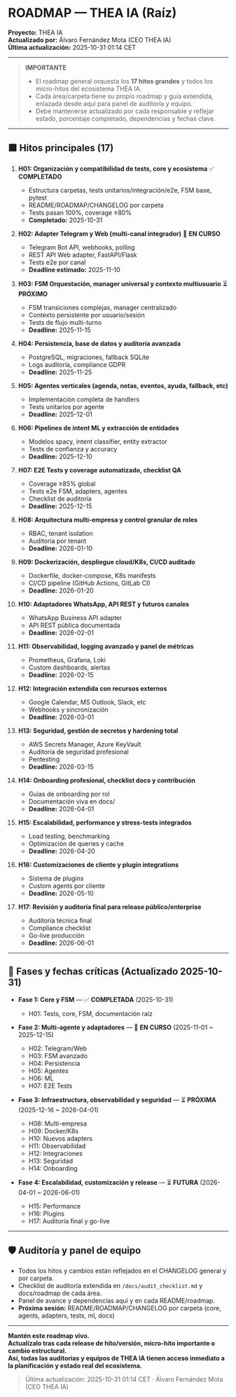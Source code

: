 # ROADMAP — THEA IA (Raíz)

**Proyecto:** THEA IA  
**Actualizado por:** Álvaro Fernández Mota (CEO THEA IA)  
**Última actualización:** 2025-10-31 01:14 CET

---

> **IMPORTANTE**
>
> - El roadmap general orquesta los **17 hitos grandes** y todos los micro-hitos del ecosistema THEA IA.
> - Cada área/carpeta tiene su propio roadmap y guía extendida, enlazada desde aquí para panel de auditoría y equipo.
> - Debe mantenerse actualizado por cada responsable y reflejar estado, porcentaje completado, dependencias y fechas clave.

---

## 🟩 Hitos principales (17)

1. **H01: Organización y compatibilidad de tests, core y ecosistema** ✅ **COMPLETADO**
   - Estructura carpetas, tests unitarios/integración/e2e, FSM base, pytest
   - README/ROADMAP/CHANGELOG por carpeta
   - Tests pasan 100%, coverage ≥80%
   - **Completado:** 2025-10-31

2. **H02: Adapter Telegram y Web (multi-canal integrador)** 🔄 **EN CURSO**
   - Telegram Bot API, webhooks, polling
   - REST API Web adapter, FastAPI/Flask
   - Tests e2e por canal
   - **Deadline estimado:** 2025-11-10

3. **H03: FSM Orquestación, manager universal y contexto multiusuario** ⏳ **PRÓXIMO**
   - FSM transiciones complejas, manager centralizado
   - Contexto persistente por usuario/sesión
   - Tests de flujo multi-turno
   - **Deadline:** 2025-11-15

4. **H04: Persistencia, base de datos y auditoría avanzada**
   - PostgreSQL, migraciones, fallback SQLite
   - Logs auditoría, compliance GDPR
   - **Deadline:** 2025-11-25

5. **H05: Agentes verticales (agenda, notas, eventos, ayuda, fallback, etc)**
   - Implementación completa de handlers
   - Tests unitarios por agente
   - **Deadline:** 2025-12-01

6. **H06: Pipelines de intent ML y extracción de entidades**
   - Modelos spacy, intent classifier, entity extractor
   - Tests de confianza y accuracy
   - **Deadline:** 2025-12-10

7. **H07: E2E Tests y coverage automatizado, checklist QA**
   - Coverage ≥85% global
   - Tests e2e FSM, adapters, agentes
   - Checklist de auditoría
   - **Deadline:** 2025-12-15

8. **H08: Arquitectura multi-empresa y control granular de roles**
   - RBAC, tenant isolation
   - Auditoría por tenant
   - **Deadline:** 2026-01-10

9. **H09: Dockerización, despliegue cloud/K8s, CI/CD auditado**
   - Dockerfile, docker-compose, K8s manifests
   - CI/CD pipeline (GitHub Actions, GitLab CI)
   - **Deadline:** 2026-01-20

10. **H10: Adaptadores WhatsApp, API REST y futuros canales**
    - WhatsApp Business API adapter
    - API REST pública documentada
    - **Deadline:** 2026-02-01

11. **H11: Observabilidad, logging avanzado y panel de métricas**
    - Prometheus, Grafana, Loki
    - Custom dashboards, alertas
    - **Deadline:** 2026-02-15

12. **H12: Integración extendida con recursos externos**
    - Google Calendar, MS Outlook, Slack, etc
    - Webhooks y sincronización
    - **Deadline:** 2026-03-01

13. **H13: Seguridad, gestión de secretos y hardening total**
    - AWS Secrets Manager, Azure KeyVault
    - Auditoría de seguridad profesional
    - Pentesting
    - **Deadline:** 2026-03-15

14. **H14: Onboarding profesional, checklist docs y contribución**
    - Guías de onboarding por rol
    - Documentación viva en docs/
    - **Deadline:** 2026-04-01

15. **H15: Escalabilidad, performance y stress-tests integrados**
    - Load testing, benchmarking
    - Optimización de queries y cache
    - **Deadline:** 2026-04-20

16. **H16: Customizaciones de cliente y plugin integrations**
    - Sistema de plugins
    - Custom agents por cliente
    - **Deadline:** 2026-05-10

17. **H17: Revisión y auditoría final para release público/enterprise**
    - Auditoría técnica final
    - Compliance checklist
    - Go-live producción
    - **Deadline:** 2026-06-01

---

## 📅 Fases y fechas críticas (Actualizado 2025-10-31)

- **Fase 1: Core y FSM** — ✅ **COMPLETADA** (2025-10-31)
  - H01: Tests, core, FSM, documentación raíz
  
- **Fase 2: Multi-agente y adaptadores** — 🔄 **EN CURSO** (2025-11-01 ~ 2025-12-15)
  - H02: Telegram/Web
  - H03: FSM avanzado
  - H04: Persistencia
  - H05: Agentes
  - H06: ML
  - H07: E2E Tests
  
- **Fase 3: Infraestructura, observabilidad y seguridad** — ⏳ **PRÓXIMA** (2025-12-16 ~ 2026-04-01)
  - H08: Multi-empresa
  - H09: Docker/K8s
  - H10: Nuevos adapters
  - H11: Observabilidad
  - H12: Integraciones
  - H13: Seguridad
  - H14: Onboarding
  
- **Fase 4: Escalabilidad, customización y release** — ⏳ **FUTURA** (2026-04-01 ~ 2026-06-01)
  - H15: Performance
  - H16: Plugins
  - H17: Auditoría final y go-live

---

## 🛡️ Auditoría y panel de equipo

- Todos los hitos y cambios están reflejados en el CHANGELOG general y por carpeta.
- Checklist de auditoría extendida en `/docs/audit_checklist.md` y docs/roadmap de cada área.
- Panel de avance y dependencias aquí y en cada README/roadmap.
- **Próxima sesión:** README/ROADMAP/CHANGELOG por carpeta (core, agents, adapters, tests, ml, docs)

---

**Mantén este roadmap vivo.  
Actualízalo tras cada release de hito/versión, micro-hito importante o cambio estructural.  
Así, todas las auditorías y equipos de THEA IA tienen acceso inmediato a la planificación y estado real del ecosistema.**

> Última actualización: 2025-10-31 01:14 CET · Álvaro Fernández Mota (CEO THEA IA)
